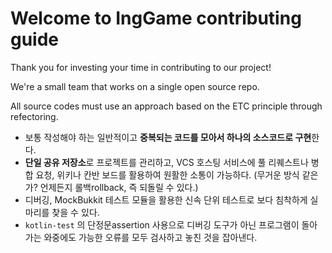# Welcome to IngGame contributing guide

Thank you for investing your time in contributing to our project!


We're a small team that works on a single open source repo.  


All source codes must use an approach based on the ETC principle through refectoring.  


- 보통 작성해야 하는 일반적이고 **중복되는 코드를 모아서 하나의 소스코드로 구현**한다.
- **단일 공유 저장소**로 프로젝트를 관리하고, VCS 호스팅 서비스에 풀 리퀘스트나 병합 요청, 위키나 칸반 보드를 활용하여 원활한 소통이 가능하다. (무거운 방식 같은가? 언제든지 롤백rollback, 즉 되돌릴 수 있다.)
- 디버깅, MockBukkit 테스트 모듈을 활용한 신속 단위 테스트로 보다 침착하게 실마리를 찾을 수 있다.
- `kotlin-test` 의 단정문assertion 사용으로 디버깅 도구가 아닌 프로그램이 돌아가는 와중에도 가능한 오류를 모두 검사하고 놓친 것을 잡아낸다.  

